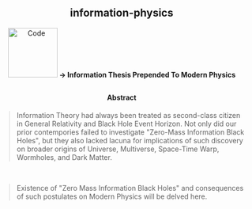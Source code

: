 <h2 align="center">information-physics</h2>

<p align="center">
    <img alt="Code" src="https://raw.githubusercontent.com/post-programming/post-programming/master/website/static/img/icon.png" 
      height="100" />
    <b> -> Information Thesis Prepended To Modern Physics </b>
</p>

<h2></h2>
<h2></h2>


<h4 align="center"> Abstract </h4>

> Information Theory had always been treated as second-class citizen in General Relativity and Black Hole Event Horizon.
> Not only did our prior contempories failed to investigate "Zero-Mass Information Black Holes", but they also lacked lacuna for implications of such discovery on broader origins of Universe, Multiverse, Space-Time Warp, Wormholes, and Dark Matter. 

<br/>

>  Existence of "Zero Mass Information Black Holes" and consequences of such postulates on Modern Physics will be delved here. 

